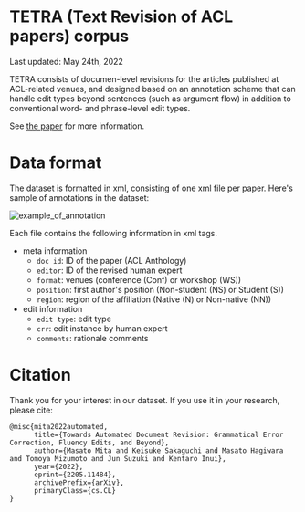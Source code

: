 # TETRA (Text Revision of ACL papers) corpus
Last updated: May 24th, 2022

TETRA consists of documen-level revisions for the articles published at ACL-related venues, and designed based on an annotation scheme that can handle edit types beyond sentences (such as argument flow) in addition to conventional word- and phrase-level edit types.




See [the paper](https://arxiv.org/abs/2205.11484) for more information.


# Data format
The dataset is formatted in xml, consisting of one xml file per paper. Here's sample of annotations in the dataset:

![example_of_annotation](https://user-images.githubusercontent.com/99496763/169949216-f7a65ec5-3935-40bf-81ba-b3d54e15820d.png)

Each file contains the following information in xml tags.
- meta information
  - `doc id`: ID of the paper (ACL Anthology)
  - `editor`: ID of the revised human expert
  - `format`: venues (conference (Conf) or workshop (WS))
  - `position`: first author's position (Non-student (NS) or Student (S))
  - `region`: region of the affiliation (Native (N) or Non-native (NN))
- edit information
  - `edit type`: edit type
  - `crr`: edit instance by human expert
  - `comments`: rationale comments

# Citation
Thank you for your interest in our dataset. If you use it in your research, please cite:

```
@misc{mita2022automated,
      title={Towards Automated Document Revision: Grammatical Error Correction, Fluency Edits, and Beyond}, 
      author={Masato Mita and Keisuke Sakaguchi and Masato Hagiwara and Tomoya Mizumoto and Jun Suzuki and Kentaro Inui},
      year={2022},
      eprint={2205.11484},
      archivePrefix={arXiv},
      primaryClass={cs.CL}
}
```
